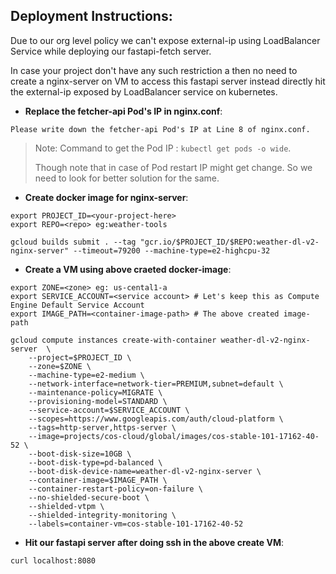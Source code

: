 ## Deployment Instructions:

Due to our org level policy we can't expose external-ip using LoadBalancer Service
while deploying our fastapi-fetch server.

In case your project don't have any such restriction a
then no need to create a nginx-server on VM to access this fastapi server
instead directly hit the external-ip exposed by LoadBalancer service on kubernetes.

* **Replace the fetcher-api Pod's IP in nginx.conf**:
```
Please write down the fetcher-api Pod's IP at Line 8 of nginx.conf.
```
> Note: Command to get the Pod IP : `kubectl get pods -o wide`.
>
> Though note that in case of Pod restart IP might get change. So we need to look
> for better solution for the same.

* **Create docker image for nginx-server**:
```
export PROJECT_ID=<your-project-here>
export REPO=<repo> eg:weather-tools

gcloud builds submit . --tag "gcr.io/$PROJECT_ID/$REPO:weather-dl-v2-nginx-server" --timeout=79200 --machine-type=e2-highcpu-32
```

* **Create a VM using above craeted docker-image**:
```
export ZONE=<zone> eg: us-cental1-a
export SERVICE_ACCOUNT=<service account> # Let's keep this as Compute Engine Default Service Account
export IMAGE_PATH=<container-image-path> # The above created image-path

gcloud compute instances create-with-container weather-dl-v2-nginx-server  \
    --project=$PROJECT_ID \
    --zone=$ZONE \
    --machine-type=e2-medium \
    --network-interface=network-tier=PREMIUM,subnet=default \
    --maintenance-policy=MIGRATE \
    --provisioning-model=STANDARD \
    --service-account=$SERVICE_ACCOUNT \
    --scopes=https://www.googleapis.com/auth/cloud-platform \
    --tags=http-server,https-server \
    --image=projects/cos-cloud/global/images/cos-stable-101-17162-40-52 \
    --boot-disk-size=10GB \
    --boot-disk-type=pd-balanced \
    --boot-disk-device-name=weather-dl-v2-nginx-server \
    --container-image=$IMAGE_PATH \
    --container-restart-policy=on-failure \
    --no-shielded-secure-boot \
    --shielded-vtpm \
    --shielded-integrity-monitoring \
    --labels=container-vm=cos-stable-101-17162-40-52
```

* **Hit our fastapi server after doing ssh in the above create VM**:
```
curl localhost:8080
```